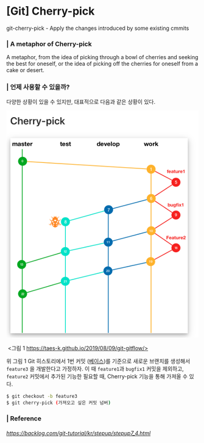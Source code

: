 # [Git] Cherry-pick 

git-cherry-pick - Apply the changes introduced by some existing cmmits

### | A metaphor of Cherry-pick 

A metaphor, from the idea of picking through a bowl of cherries and seeking the best for oneself, or the idea of picking off the cherries for oneself from a cake or desert. 

### | 언제 사용할 수 있을까? 

다양한 상황이 있을 수 있지만, 대표적으로 다음과 같은 상황이 있다. 

![image-20210702135518771](./imgs/cherry-pick1.png)

​												<그림 1 https://taes-k.github.io/2019/08/09/git-gitflow/> 

위 그림 1 Git 히스토리에서 1번 커밋 (<u>베이스</u>)를 기준으로 새로운 브랜치를 생성해서 `feature3` 을 개발한다고 가정하자. 이 때 `feature1`과 `bugfix1` 커밋을 제외하고, `feature2` 커밋에서 추가된 기능한 필요할 때, Cherry-pick 기능을 통해 가져올 수 있다. 

```bash
$ git checkout -b feature3 
$ git cherry-pick (가져오고 싶은 커밋 넘버)
```

### | Reference

###### https://backlog.com/git-tutorial/kr/stepup/stepup7_4.html
